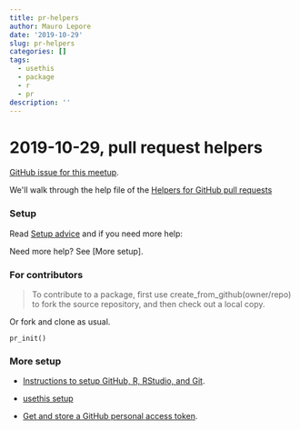 ```yaml
---
title: pr-helpers
author: Mauro Lepore
date: '2019-10-29'
slug: pr-helpers
categories: []
tags:
  - usethis
  - package
  - r
  - pr
description: ''
---
```


# 2019-10-29, pull request helpers

[GitHub issue for this meetup](https://github.com/2DegreesInvesting/ds-incubator/issues/3).

We'll walk through the help file of the [Helpers for GitHub pull requests](https://usethis.r-lib.org/reference/pr_init.html)

### Setup

Read [Setup advice](https://usethis.r-lib.org/reference/pr_init.html#set-up-advice) and if you need more help:

Need more help? See [More setup].

### For contributors

> To contribute to a package, first use create_from_github(owner/repo) to fork the source repository, and then check out a local copy.

Or fork and clone as usual.

```
pr_init()

```

### More setup

* [Instructions to setup GitHub, R, RStudio, and Git](https://happygitwithr.com/workshops.html).

* [usethis setup](https://usethis.r-lib.org/articles/articles/usethis-setup.html)

* [Get and store a GitHub personal access token](https://usethis.r-lib.org/articles/articles/usethis-setup.html#get-and-store-a-github-personal-access-token).




